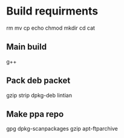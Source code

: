 # Build requirments
rm
mv
cp
echo
chmod
mkdir
cd
cat
## Main build
g++
## Pack deb packet
gzip
strip
dpkg-deb
lintian
## Make ppa repo
gpg
dpkg-scanpackages
gzip
apt-ftparchive
